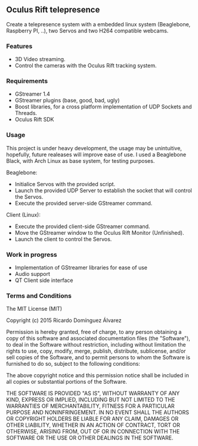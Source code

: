 ## Oculus Rift telepresence

Create a telepresence system with a embedded linux system (Beaglebone, Raspberry PI, ..), two Servos and two H264 compatible webcams.

### Features
- 3D Video streaming.
- Control the cameras with the Oculus Rift tracking system.

### Requirements
- GStreamer 1.4
- GStreamer plugins (base, good, bad, ugly)
- Boost libraries, for a cross platform implementation of UDP Sockets and Threads.
- Oculus Rift SDK

### Usage
This project is under heavy development, the usage may be unintuitive, hopefully, future realeases will improve ease of use.
I used a Beaglebone Black, with Arch Linux as base system, for testing purposes.

Beaglebone:
- Initialice Servos with the provided script.
- Launch the provided UDP Server to establish the socket that will control the Servos.
- Execute the provided server-side GStreamer command.

Client (Linux):
- Execute the provided client-side GStreamer command.
- Move the GStreamer window to the Oculus Rift Monitor (Unfinished).
- Launch the client to control the Servos.

### Work in progress
- Implementation of GStreamer libraries for ease of use
- Audio support
- QT Client side interface

### Terms and Conditions

The MIT License (MIT)

Copyright (c) 2015 Ricardo Domínguez Álvarez

Permission is hereby granted, free of charge, to any person obtaining a copy
of this software and associated documentation files (the "Software"), to deal
in the Software without restriction, including without limitation the rights
to use, copy, modify, merge, publish, distribute, sublicense, and/or sell
copies of the Software, and to permit persons to whom the Software is
furnished to do so, subject to the following conditions:

The above copyright notice and this permission notice shall be included in all
copies or substantial portions of the Software.

THE SOFTWARE IS PROVIDED "AS IS", WITHOUT WARRANTY OF ANY KIND, EXPRESS OR
IMPLIED, INCLUDING BUT NOT LIMITED TO THE WARRANTIES OF MERCHANTABILITY,
FITNESS FOR A PARTICULAR PURPOSE AND NONINFRINGEMENT. IN NO EVENT SHALL THE
AUTHORS OR COPYRIGHT HOLDERS BE LIABLE FOR ANY CLAIM, DAMAGES OR OTHER
LIABILITY, WHETHER IN AN ACTION OF CONTRACT, TORT OR OTHERWISE, ARISING FROM,
OUT OF OR IN CONNECTION WITH THE SOFTWARE OR THE USE OR OTHER DEALINGS IN THE
SOFTWARE.